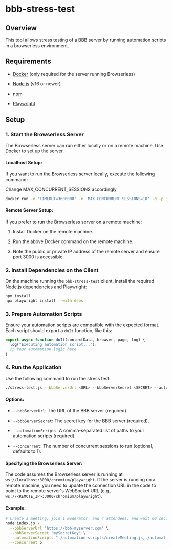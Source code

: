 
# bbb-stress-test 

## Overview

This tool allows stress testing of a BBB server by running automation scripts in a browserless environment.

## Requirements 
 
- [Docker](https://www.docker.com/)  (only required for the server running Browserless)
 
- [Node.js](https://nodejs.org/)  (v16 or newer)
 
- [npm](https://www.npmjs.com/)
 
- [Playwright](https://playwright.dev/)

## Setup 

### 1. Start the Browserless Server 

The Browserless server can run either locally or on a remote machine. Use Docker to set up the server.

#### Localhost Setup: 

If you want to run the Browserless server locally, execute the following command:

Change MAX_CONCURRENT_SESSIONS accordingly

```bash
docker run -e 'TIMEOUT=3600000' -e 'MAX_CONCURRENT_SESSIONS=10' -d -p 3000:3000 --log-opt max-size=1m --log-opt max-file=1 --rm --name bbb_stress_test_browserless ghcr.io/browserless/multi
```

#### Remote Server Setup: 

If you prefer to run the Browserless server on a remote machine:

1. Install Docker on the remote machine.

2. Run the above Docker command on the remote machine.

3. Note the public or private IP address of the remote server and ensure port 3000 is accessible.

### 2. Install Dependencies on the Client 
On the machine running the `bbb-stress-test` client, install the required Node.js dependencies and Playwright:

```bash
npm install
npx playwright install --with-deps
```

### 3. Prepare Automation Scripts 
Ensure your automation scripts are compatible with the expected format. Each script should export a `doIt` function, like this:

```javascript
export async function doIt(contextData, browser, page, log) {
  log("Executing automation script...");
  // Your automation logic here
}
```

### 4. Run the Application 

Use the following command to run the stress test:


```bash
./stress-test.js --bbbServerUrl <URL> --bbbServerSecret <SECRET> --automationScripts <SCRIPTS> [--concurrent <SESSIONS>]
```

#### Options: 
 
- `--bbbServerUrl`: The URL of the BBB server (required).
 
- `--bbbServerSecret`: The secret key for the BBB server (required).
 
- `--automationScripts`: A comma-separated list of paths to your automation scripts (required).
 
- `--concurrent`: The number of concurrent sessions to run (optional, defaults to 1).

#### Specifying the Browserless Server: 
The code assumes the Browserless server is running at `ws://localhost:3000/chromium/playwright`. If the server is running on a remote machine, you need to update the connection URL in the code to point to the remote server's WebSocket URL (e.g., `ws://<REMOTE_IP>:3000/chromium/playwright`).

#### Example:


```bash
# Create a meeting, join 1 moderator, and 4 attendees, and wait 60 seconds
node index.js \
  --bbbServerUrl "https://bbb-myserver.com" \
  --bbbServerSecret "mySecretKey" \
  --automationScripts "./automation-scripts/createMeeting.js,./automation-scripts/printJoinUrls.js,./automation-scripts/joinMeetingAsModeratorIfFirstSession.js,./automation-scripts/joinMeetingAsAttendeeIfNotFirstSession.js,./automation-scripts/sleep60Seconds.js" \
  --concurrent 5
```
